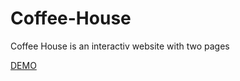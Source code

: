 # Coffee-House
Coffee House is an  interactiv website with two pages 

[DEMO](https://antoineafonin.github.io/Coffee-House/)